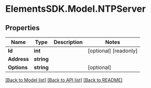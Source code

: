 # ElementsSDK.Model.NTPServer

## Properties

Name | Type | Description | Notes
------------ | ------------- | ------------- | -------------
**Id** | **int** |  | [optional] [readonly] 
**Address** | **string** |  | 
**Options** | **string** |  | [optional] 

[[Back to Model list]](../#documentation-for-models) [[Back to API list]](../#documentation-for-api-endpoints) [[Back to README]](../)

